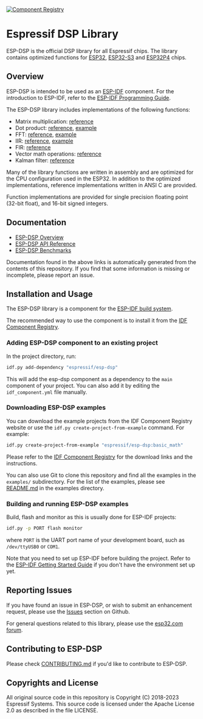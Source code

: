 [![Component Registry](https://components.espressif.com/components/espressif/esp-dsp/badge.svg)](https://components.espressif.com/components/espressif/esp-dsp)

# Espressif DSP Library

ESP-DSP is the official DSP library for all Espressif chips. The library contains optimized functions for [ESP32](https://espressif.com/en/products/hardware/esp32/overview), [ESP32-S3](https://espressif.com/en/products/hardware/esp32s3/overview) and [ESP32P4](https://www.espressif.com/en/products/socs/esp32-p4) chips. 

## Overview

ESP-DSP is intended to be used as an [ESP-IDF](https://github.com/espressif/esp-idf) component. For the introduction to ESP-IDF, refer to the [ESP-IDF Programming Guide](https://docs.espressif.com/projects/esp-idf/en/latest/).

The ESP-DSP library includes implementations of the following functions:
- Matrix multiplication: [reference](https://docs.espressif.com/projects/esp-dsp/en/latest/esp-dsp-apis.html#matrix-operations-apis)
- Dot product: [reference](https://docs.espressif.com/projects/esp-dsp/en/latest/esp-dsp-apis.html#dot-product), [example](https://github.com/espressif/esp-dsp/tree/master/examples/dotprod)
- FFT: [reference](https://docs.espressif.com/projects/esp-dsp/en/latest/esp-dsp-apis.html#fft), [example](https://github.com/espressif/esp-dsp/tree/master/examples/fft)
- IIR: [reference](https://docs.espressif.com/projects/esp-dsp/en/latest/esp-dsp-apis.html#iir), [example](https://github.com/espressif/esp-dsp/tree/master/examples/iir)
- FIR: [reference](https://docs.espressif.com/projects/esp-dsp/en/latest/esp-dsp-apis.html#fir)
- Vector math operations: [reference](https://docs.espressif.com/projects/esp-dsp/en/latest/esp-dsp-apis.html#math)
- Kalman filter: [reference](https://docs.espressif.com/projects/esp-dsp/en/latest/esp-dsp-apis.html#kalman)

Many of the library functions are written in assembly and are optimized for the CPU configuration used in the ESP32. In addition to the optimized implementations, reference implementations written in ANSI C are provided.

Function implementations are provided for single precision floating point (32-bit float), and 16-bit signed integers.

## Documentation

- [ESP-DSP Overview](https://docs.espressif.com/projects/esp-dsp/en/latest/esp-dsp-library.html)
- [ESP-DSP API Reference](https://docs.espressif.com/projects/esp-dsp/en/latest/esp-dsp-apis.html)
- [ESP-DSP Benchmarks](https://docs.espressif.com/projects/esp-dsp/en/latest/esp-dsp-benchmarks.html)

Documentation found in the above links is automatically generated from the contents of this repository. If you find that some information is missing or incomplete, please report an issue.

## Installation and Usage

The ESP-DSP library is a component for the [ESP-IDF build system](https://docs.espressif.com/projects/esp-idf/en/latest/api-guides/build-system.html).

The recommended way to use the component is to install it from the [IDF Component Registry](https://components.espressif.com/components/espressif/esp-dsp).

### Adding ESP-DSP component to an existing project

In the project directory, run:
```bash
idf.py add-dependency "espressif/esp-dsp"
```
This will add the esp-dsp component as a dependency to the `main` component of your project. You can also add it by editing the `idf_component.yml` file manually.

### Downloading ESP-DSP examples

You can download the example projects from the IDF Component Registry website or use the `idf.py create-project-from-example` command. For example:

```bash
idf.py create-project-from-example "espressif/esp-dsp:basic_math"
```

Please refer to the [IDF Component Registry](https://components.espressif.com/components/espressif/esp-dsp) for the download links and the instructions.

You can also use Git to clone this repository and find all the examples in the `examples/` subdirectory. For the list of the examples, please see [README.md](examples/README.md) in the examples directory.

### Building and running ESP-DSP examples

Build, flash and monitor as this is usually done for ESP-IDF projects:

```bash
idf.py -p PORT flash monitor
```

where `PORT` is the UART port name of your development board, such as `/dev/ttyUSB0` or `COM1`. 

Note that you need to set up ESP-IDF before building the project. Refer to the [ESP-IDF Getting Started Guide](https://docs.espressif.com/projects/esp-idf/en/latest/get-started/index.html) if you don't have the environment set up yet.

## Reporting Issues

If you have found an issue in ESP-DSP, or wish to submit an enhancement request, please use the [Issues](https://github.com/espressif/esp-dsp/issues) section on Github.

For general questions related to this library, please use the [esp32.com forum](https://esp32.com/).

## Contributing to ESP-DSP

Please check [CONTRIBUTING.md](CONTRIBUTING.md) if you'd like to contribute to ESP-DSP.

## Copyrights and License

All original source code in this repository is Copyright (C) 2018-2023 Espressif Systems. This source code is licensed under the Apache License 2.0 as described in the file LICENSE.
